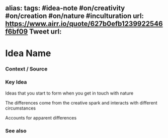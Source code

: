 alias: 
tags: #idea-note #on/creativity #on/creation #on/nature #inculturation
url: https://www.airr.io/quote/627b0efb1239922546f6bf09
Tweet url: 
---
# Idea Name

### Context / Source


### Key Idea

Ideas that you start to form when you get in touch with nature

The differences come from the creative spark
and interacts with different circumstances

Accounts for apparent differences

### See also
